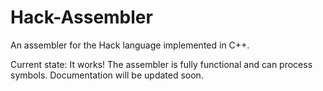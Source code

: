 # Hack-Assembler
An assembler for the Hack language implemented in C++.

Current state: It works! The assembler is fully functional and can process symbols.  Documentation will be updated soon.
